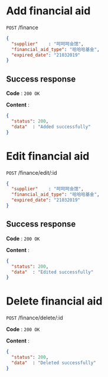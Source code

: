 # Add financial aid 

`POST` /finance

```json
{
  "supplier"    : "呵呵呵会馆",
  "financial_aid_type": "哈哈哈基金",
  "expired_date": "21032019"
}
```

## Success response

**Code** : `200 OK`

**Content** :

```json
{
  "status": 200,
  "data"  : "Added successfully"
}
```


# Edit financial aid

`POST` /finance/edit/:id

```json
{
  "supplier"    : "呵呵呵会馆",
  "financial_aid_type": "哈哈哈基金",
  "expired_date": "21032019"
}
```

## Success response 

**Code** : `200 OK`

**Content** :

```json
{
  "status": 200,
  "data"  : "Edited successfully"
}
```

# Delete financial aid

`POST` /finance/delete/:id

**Code** : `200 OK`

**Content** :

```json
{
  "status": 200,
  "data"  : "Deleted successfully"
}
```
